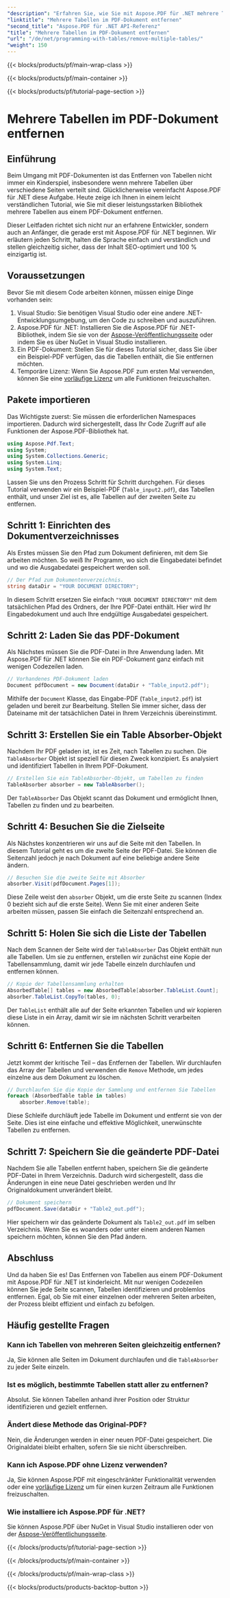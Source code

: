 ```yaml
---
"description": "Erfahren Sie, wie Sie mit Aspose.PDF für .NET mehrere Tabellen aus einem PDF-Dokument entfernen. Schritt-für-Schritt-Anleitung mit Codebeispielen, FAQs und detaillierten Erklärungen."
"linktitle": "Mehrere Tabellen im PDF-Dokument entfernen"
"second_title": "Aspose.PDF für .NET API-Referenz"
"title": "Mehrere Tabellen im PDF-Dokument entfernen"
"url": "/de/net/programming-with-tables/remove-multiple-tables/"
"weight": 150
---
```


{{< blocks/products/pf/main-wrap-class >}}

{{< blocks/products/pf/main-container >}}

{{< blocks/products/pf/tutorial-page-section >}}

# Mehrere Tabellen im PDF-Dokument entfernen

## Einführung

Beim Umgang mit PDF-Dokumenten ist das Entfernen von Tabellen nicht immer ein Kinderspiel, insbesondere wenn mehrere Tabellen über verschiedene Seiten verteilt sind. Glücklicherweise vereinfacht Aspose.PDF für .NET diese Aufgabe. Heute zeige ich Ihnen in einem leicht verständlichen Tutorial, wie Sie mit dieser leistungsstarken Bibliothek mehrere Tabellen aus einem PDF-Dokument entfernen.

Dieser Leitfaden richtet sich nicht nur an erfahrene Entwickler, sondern auch an Anfänger, die gerade erst mit Aspose.PDF für .NET beginnen. Wir erläutern jeden Schritt, halten die Sprache einfach und verständlich und stellen gleichzeitig sicher, dass der Inhalt SEO-optimiert und 100 % einzigartig ist.

## Voraussetzungen

Bevor Sie mit diesem Code arbeiten können, müssen einige Dinge vorhanden sein:

1. Visual Studio: Sie benötigen Visual Studio oder eine andere .NET-Entwicklungsumgebung, um den Code zu schreiben und auszuführen.
2. Aspose.PDF für .NET: Installieren Sie die Aspose.PDF für .NET-Bibliothek, indem Sie sie von der [Aspose-Veröffentlichungsseite](https://releases.aspose.com/pdf/net/) oder indem Sie es über NuGet in Visual Studio installieren.
3. Ein PDF-Dokument: Stellen Sie für dieses Tutorial sicher, dass Sie über ein Beispiel-PDF verfügen, das die Tabellen enthält, die Sie entfernen möchten.
4. Temporäre Lizenz: Wenn Sie Aspose.PDF zum ersten Mal verwenden, können Sie eine [vorläufige Lizenz](https://purchase.aspose.com/temporary-license/) um alle Funktionen freizuschalten.

## Pakete importieren

Das Wichtigste zuerst: Sie müssen die erforderlichen Namespaces importieren. Dadurch wird sichergestellt, dass Ihr Code Zugriff auf alle Funktionen der Aspose.PDF-Bibliothek hat.

```csharp
using Aspose.Pdf.Text;
using System;
using System.Collections.Generic;
using System.Linq;
using System.Text;
```

Lassen Sie uns den Prozess Schritt für Schritt durchgehen. Für dieses Tutorial verwenden wir ein Beispiel-PDF (`Table_input2.pdf`), das Tabellen enthält, und unser Ziel ist es, alle Tabellen auf der zweiten Seite zu entfernen.

## Schritt 1: Einrichten des Dokumentverzeichnisses
Als Erstes müssen Sie den Pfad zum Dokument definieren, mit dem Sie arbeiten möchten. So weiß Ihr Programm, wo sich die Eingabedatei befindet und wo die Ausgabedatei gespeichert werden soll.

```csharp
// Der Pfad zum Dokumentenverzeichnis.
string dataDir = "YOUR DOCUMENT DIRECTORY";
```

In diesem Schritt ersetzen Sie einfach `"YOUR DOCUMENT DIRECTORY"` mit dem tatsächlichen Pfad des Ordners, der Ihre PDF-Datei enthält. Hier wird Ihr Eingabedokument und auch Ihre endgültige Ausgabedatei gespeichert.

## Schritt 2: Laden Sie das PDF-Dokument
Als Nächstes müssen Sie die PDF-Datei in Ihre Anwendung laden. Mit Aspose.PDF für .NET können Sie ein PDF-Dokument ganz einfach mit wenigen Codezeilen laden.

```csharp
// Vorhandenes PDF-Dokument laden
Document pdfDocument = new Document(dataDir + "Table_input2.pdf");
```

Mithilfe der `Document` Klasse, das Eingabe-PDF (`Table_input2.pdf`) ist geladen und bereit zur Bearbeitung. Stellen Sie immer sicher, dass der Dateiname mit der tatsächlichen Datei in Ihrem Verzeichnis übereinstimmt.

## Schritt 3: Erstellen Sie ein Table Absorber-Objekt
Nachdem Ihr PDF geladen ist, ist es Zeit, nach Tabellen zu suchen. Die `TableAbsorber` Objekt ist speziell für diesen Zweck konzipiert. Es analysiert und identifiziert Tabellen in Ihrem PDF-Dokument.

```csharp
// Erstellen Sie ein TableAbsorber-Objekt, um Tabellen zu finden
TableAbsorber absorber = new TableAbsorber();
```

Der `TableAbsorber` Das Objekt scannt das Dokument und ermöglicht Ihnen, Tabellen zu finden und zu bearbeiten.

## Schritt 4: Besuchen Sie die Zielseite
Als Nächstes konzentrieren wir uns auf die Seite mit den Tabellen. In diesem Tutorial geht es um die zweite Seite der PDF-Datei. Sie können die Seitenzahl jedoch je nach Dokument auf eine beliebige andere Seite ändern.

```csharp
// Besuchen Sie die zweite Seite mit Absorber
absorber.Visit(pdfDocument.Pages[1]);
```

Diese Zeile weist den `absorber` Objekt, um die erste Seite zu scannen (Index 0 bezieht sich auf die erste Seite). Wenn Sie mit einer anderen Seite arbeiten müssen, passen Sie einfach die Seitenzahl entsprechend an.

## Schritt 5: Holen Sie sich die Liste der Tabellen
Nach dem Scannen der Seite wird der `TableAbsorber` Das Objekt enthält nun alle Tabellen. Um sie zu entfernen, erstellen wir zunächst eine Kopie der Tabellensammlung, damit wir jede Tabelle einzeln durchlaufen und entfernen können.

```csharp
// Kopie der Tabellensammlung erhalten
AbsorbedTable[] tables = new AbsorbedTable[absorber.TableList.Count];
absorber.TableList.CopyTo(tables, 0);
```

Der `TableList` enthält alle auf der Seite erkannten Tabellen und wir kopieren diese Liste in ein Array, damit wir sie im nächsten Schritt verarbeiten können.

## Schritt 6: Entfernen Sie die Tabellen
Jetzt kommt der kritische Teil – das Entfernen der Tabellen. Wir durchlaufen das Array der Tabellen und verwenden die `Remove` Methode, um jedes einzelne aus dem Dokument zu löschen.

```csharp
// Durchlaufen Sie die Kopie der Sammlung und entfernen Sie Tabellen
foreach (AbsorbedTable table in tables)
    absorber.Remove(table);
```

Diese Schleife durchläuft jede Tabelle im Dokument und entfernt sie von der Seite. Dies ist eine einfache und effektive Möglichkeit, unerwünschte Tabellen zu entfernen.

## Schritt 7: Speichern Sie die geänderte PDF-Datei
Nachdem Sie alle Tabellen entfernt haben, speichern Sie die geänderte PDF-Datei in Ihrem Verzeichnis. Dadurch wird sichergestellt, dass die Änderungen in eine neue Datei geschrieben werden und Ihr Originaldokument unverändert bleibt.

```csharp
// Dokument speichern
pdfDocument.Save(dataDir + "Table2_out.pdf");
```

Hier speichern wir das geänderte Dokument als `Table2_out.pdf` im selben Verzeichnis. Wenn Sie es woanders oder unter einem anderen Namen speichern möchten, können Sie den Pfad ändern.

## Abschluss

Und da haben Sie es! Das Entfernen von Tabellen aus einem PDF-Dokument mit Aspose.PDF für .NET ist kinderleicht. Mit nur wenigen Codezeilen können Sie jede Seite scannen, Tabellen identifizieren und problemlos entfernen. Egal, ob Sie mit einer einzelnen oder mehreren Seiten arbeiten, der Prozess bleibt effizient und einfach zu befolgen.

## Häufig gestellte Fragen

### Kann ich Tabellen von mehreren Seiten gleichzeitig entfernen?
Ja, Sie können alle Seiten im Dokument durchlaufen und die `TableAbsorber` zu jeder Seite einzeln.

### Ist es möglich, bestimmte Tabellen statt aller zu entfernen?
Absolut. Sie können Tabellen anhand ihrer Position oder Struktur identifizieren und gezielt entfernen.

### Ändert diese Methode das Original-PDF?
Nein, die Änderungen werden in einer neuen PDF-Datei gespeichert. Die Originaldatei bleibt erhalten, sofern Sie sie nicht überschreiben.

### Kann ich Aspose.PDF ohne Lizenz verwenden?
Ja, Sie können Aspose.PDF mit eingeschränkter Funktionalität verwenden oder eine [vorläufige Lizenz](https://purchase.aspose.com/temporary-license/) um für einen kurzen Zeitraum alle Funktionen freizuschalten.

### Wie installiere ich Aspose.PDF für .NET?
Sie können Aspose.PDF über NuGet in Visual Studio installieren oder von der [Aspose-Veröffentlichungsseite](https://releases.aspose.com/pdf/net/).

{{< /blocks/products/pf/tutorial-page-section >}}

{{< /blocks/products/pf/main-container >}}

{{< /blocks/products/pf/main-wrap-class >}}

{{< blocks/products/products-backtop-button >}}